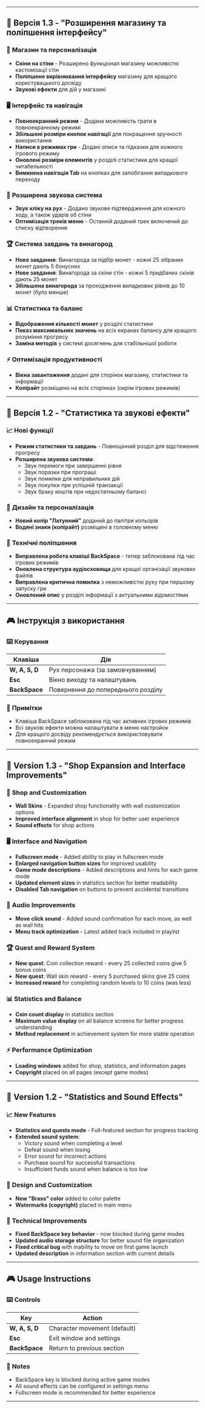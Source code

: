 
---

## 🚀 Версія 1.3 - "Розширення магазину та поліпшення інтерфейсу"

### 🛒 **Магазин та персоналізація**
- **Скіни на стіни** - Розширено функціонал магазину можливістю кастомізації стін
- **Поліпшене вирівнювання інтерфейсу** магазину для кращого користувацького досвіду
- **Звукові ефекти** для дій у магазині

### 🖥️ **Інтерфейс та навігація**
- **Повноекранний режим** - Додана можливість грати в повноекранному режимі
- **Збільшені розміри кнопок навігації** для покращення зручності використання
- **Написи в режимах гри** - Додані описи та підказки для кожного ігрового режиму
- **Оновлені розміри елементів** у розділі статистики для кращої читабельності
- **Вимкнена навігація Tab** на кнопках для запобігання випадкового переходу

### 🎵 **Розширена звукова система**
- **Звук кліку на рух** - Додано звукове підтвердження для кожного ходу, а також ударів об стіни
- **Оптимізація треків меню** - Останній доданий трек включений до списку відтворення

### 🏆 **Система завдань та винагород**
- **Нове завдання**: Винагорода за підбір монет - кожні 25 зібраних монет дають 5 бонусних
- **Нове завдання**: Винагорода за скіни стін - кожні 5 придбаних скінів дають 25 монет
- **Збільшена винагорода** за проходження випадкових рівнів до 10 монет (було менше)

### 📊 **Статистика та баланс**
- **Відображення кількості монет** у розділі статистики
- **Показ максимальних значень** на всіх екранах балансу для кращого розуміння прогресу
- **Заміна методів** у системі досягнень для стабільнішої роботи

### ⚡ **Оптимізація продуктивності**
- **Вікна завантаження** додані для сторінок магазину, статистики та інформації
- **Копірайт** розміщено на всіх сторінках (окрім ігрових режимів)

---

## 🔧 Версія 1.2 - "Статистика та звукові ефекти"

### 📈 **Нові функції**
- **Режим статистики та завдань** - Повноцінний розділ для відстеження прогресу
- **Розширена звукова система**:
  - Звук перемоги при завершенні рівня
  - Звук поразки при програші
  - Звук помилки для неправильних дій
  - Звук покупки при успішній транзакції
  - Звук браку коштів при недостатньому балансі

### 🎨 **Дизайн та персоналізація**
- **Новий колір "Латунний"** доданий до палітри кольорів
- **Водяні знаки (копірайт)** розміщені в головному меню

### 🔧 **Технічні поліпшення**
- **Виправлена робота клавіші BackSpace** - тепер заблокована під час ігрових режимів
- **Оновлена структура аудіосховища** для кращої організації звукових файлів
- **Виправлена критична помилка** з неможливістю руху при першому запуску гри
- **Оновлений опис** у розділі інформації з актуальними відомостями

---

## 🎮 Інструкція з використання

### ⌨️ **Керування**
| Клавіша | Дія |
|---------|-----|
| **W, A, S, D** | Рух персонажа (за замовчуванням) |
| **Esc** | Вікно виходу та налаштувань |
| **BackSpace** | Повернення до попереднього розділу |

### 📝 **Примітки**
- Клавіша BackSpace заблокована під час активних ігрових режимів
- Всі звукові ефекти можна налаштувати в меню настройок
- Для кращого досвіду рекомендується використовувати повноекранний режим

---


## 🚀 Version 1.3 - "Shop Expansion and Interface Improvements"

### 🛒 **Shop and Customization**
- **Wall Skins** - Expanded shop functionality with wall customization options
- **Improved interface alignment** in shop for better user experience
- **Sound effects** for shop actions

### 🖥️ **Interface and Navigation**
- **Fullscreen mode** - Added ability to play in fullscreen mode
- **Enlarged navigation button sizes** for improved usability
- **Game mode descriptions** - Added descriptions and hints for each game mode
- **Updated element sizes** in statistics section for better readability
- **Disabled Tab navigation** on buttons to prevent accidental transitions

### 🎵 **Audio Improvements**
- **Move click sound** - Added sound confirmation for each move, as well as wall hits
- **Menu track optimization** - Latest added track included in playlist

### 🏆 **Quest and Reward System**
- **New quest**: Coin collection reward - every 25 collected coins give 5 bonus coins
- **New quest**: Wall skin reward - every 5 purchased skins give 25 coins
- **Increased reward** for completing random levels to 10 coins (was less)

### 📊 **Statistics and Balance**
- **Coin count display** in statistics section
- **Maximum value display** on all balance screens for better progress understanding
- **Method replacement** in achievement system for more stable operation

### ⚡ **Performance Optimization**
- **Loading windows** added for shop, statistics, and information pages
- **Copyright** placed on all pages (except game modes)

---

## 🔧 Version 1.2 - "Statistics and Sound Effects"

### 📈 **New Features**
- **Statistics and quests mode** - Full-featured section for progress tracking
- **Extended sound system**:
  - Victory sound when completing a level
  - Defeat sound when losing
  - Error sound for incorrect actions
  - Purchase sound for successful transactions
  - Insufficient funds sound when balance is too low

### 🎨 **Design and Customization**
- **New "Brass" color** added to color palette
- **Watermarks (copyright)** placed in main menu

### 🔧 **Technical Improvements**
- **Fixed BackSpace key behavior** - now blocked during game modes
- **Updated audio storage structure** for better sound file organization
- **Fixed critical bug** with inability to move on first game launch
- **Updated description** in information section with current details

---

## 🎮 Usage Instructions

### ⌨️ **Controls**
| Key | Action |
|-----|--------|
| **W, A, S, D** | Character movement (default) |
| **Esc** | Exit window and settings |
| **BackSpace** | Return to previous section |

### 📝 **Notes**
- BackSpace key is blocked during active game modes
- All sound effects can be configured in settings menu
- Fullscreen mode is recommended for better experience

---

